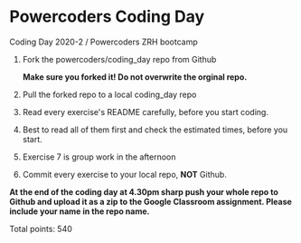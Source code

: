 # Powercoders Coding Day
Coding Day 2020-2 / Powercoders ZRH bootcamp

1. Fork the powercoders/coding_day repo from Github

   **Make sure you forked it! Do not overwrite the orginal repo.**

2. Pull the forked repo to a local coding_day repo

3. Read every exercise's README carefully, before you start coding.

4. Best to read all of them first and check the estimated times, before you start.

4. Exercise 7 is group work in the afternoon

5. Commit every exercise to your local repo, **NOT** Github.


**At the end of the coding day at 4.30pm sharp push your whole repo to Github and upload it as a zip to the Google Classroom assignment. Please include your name in the repo name.**

Total points: 540
